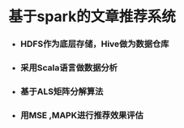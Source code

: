 # 基于spark的文章推荐系统

- ### HDFS作为底层存储，Hive做为数据仓库

- ### 采用Scala语言做数据分析

- ### 基于ALS矩阵分解算法

- ### 用MSE ,MAPK进行推荐效果评估


